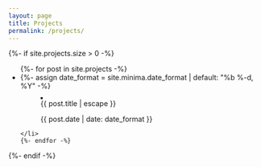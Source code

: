 ```yaml
---
layout: page
title: Projects
permalink: /projects/
---
```


<!-- Render Projects. -->  
{%- if site.projects.size > 0 -%}
  <ul class="post-list myDiv">
    {%- for post in site.projects -%}
    <li>
      {%- assign date_format = site.minima.date_format | default: "%b %-d, %Y" -%}
      <figure class="figure">
        <a href="{{ post.url | relative_url }}">
          <img class="thumbnail" border="2" alt="" src="{{ post.image_file }}"></a>      
        <figcaption class="figcaption">
          {{ post.title | escape }}
          <p class="post-meta">{{ post.date | date: date_format }}</p>
        </figcaption>
      </figure>

    </li>
    {%- endfor -%}
  </ul>
{%- endif -%}
